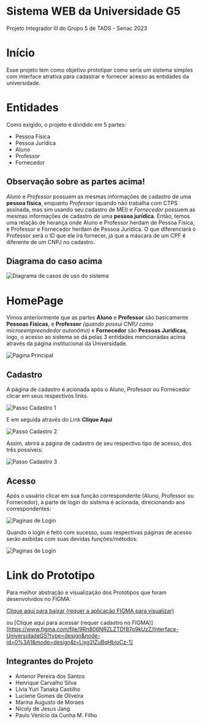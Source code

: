 # Sistema WEB da Universidade G5
Projeto Integrador III do Grupo 5 de TADS - Senac 2023

# Início
Esse projeto tem como objetivo prototipar como seria um sistema simples com interface atrativa para cadastrar e fornecer acesso as entidades da universidade.

# Entidades
Como exigido, o projeto é dividido em 5 partes:
- Pessoa Física
- Pessoa Jurídica
- Aluno
- Professor
- Fornecedor

## Observação sobre as partes acima! ##

_Aluno_ e _Professor_ possuem as mesmas informações de cadastro de uma **pessoa física**, enquanto _Professor_ (quando não trabalha com CTPS assinada, mas sim usando seu cadastro de MEI) e _Fornecedor_ possuem as mesmas informações de cadastro de uma **pessoa jurídica**. Então, temos uma relação de herança onde Aluno e Professor herdam de Pessoa Física, e Professor e Fornecedor herdam de Pessoa Jurídica. O que diferenciará o Professor será o ID que ele irá fornecer, já que a máscara de um CPF é diferente de um CNPJ no cadastro. 

## Diagrama do caso acima ##

![Diagrama de casos de uso do sistema](/image/diagramn.png)

# HomePage

Vimos anteriormente que as partes **Aluno** e **Professor** são basicamente **Pessoas Físicas**, e **Professor** *(quando possui CNPJ como microeempreendedor autonômo)* e **Fornecedor** são **Pessoas Jurídicas**, logo, o acesso ao sistema se dá pelas 3 entidades mencionadas acima através da página institucional da Universidade.

![Página Principal](/image/hp.JPG)

## Cadastro ##

A página de cadastro é acionada após o Aluno, Professor ou Fornecedor clicar em seus respectivos links.

![Passo Cadastro 1](/image/passocadastro1.JPG)

E em seguida através do Link **Clique Aqui**

![Passo Cadastro 2](/image/passocadastro2.JPG)

Assim, abrirá a página de cadastro de seu respectivo tipo de acesso, dos três possíveis: 

![Passo Cadastro 3](/image/cadastros.JPG)



## Acesso ##

Após o usuário clicar em sua função correspondente (Aluno, Professor ou Fornecedor), a parte de login do sistema é acionada, direcionando aos correspondentes:

![Paginas de Login](/image/logins.JPG)

Quando o login é feito com sucesso, suas respectivas páginas de acesso serão exibidas com suas devidas funções/métodos:

![Paginas de Login](/image/acessos.JPG)



# Link do Prototipo #

Para melhor abstração e visualização dos Protótipos que foram desenvolvidos no FIGMA:

[Clique aqui para baixar (requer a aplicação FIGMA para visualizar)](/Prototipo-Interface-UniversidadeG5-Final.fig)

ou [Clique aqui para acessar (requer cadastro no FIGMA)][https://www.figma.com/file/9Rn806NRZLZTDf87o9kUzZ/Interface-UniversidadeG5?type=design&node-id=0%3A1&mode=design&t=Ljxg2lZuBqHbioCz-1]

## Integrantes do Projeto ##

* Antenor Pereira dos Santos
* Henrique Carvalho Silva
* Lívia Yuri Tanaka Castilho
* Luciene Gomes de Oliveira
* Marina Augusto de Moraes
* Nicoly de Jesus Jang
* Paulo Venício da Cunha M. Filho


